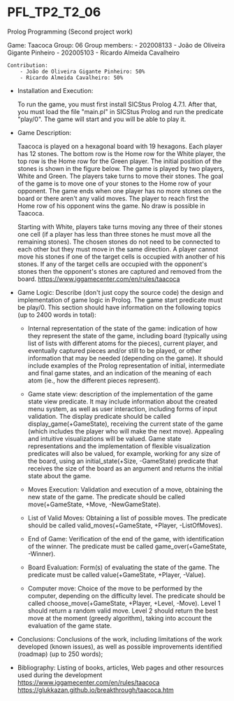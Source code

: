 # PFL_TP2_T2_06
Prolog Programming (Second project work)

 Game: Taacoca
    Group: 06
    Group members:
        - 202008133 - João de Oliveira Gigante Pinheiro
        - 202005103 - Ricardo Almeida Cavalheiro
    
    Contribution:
        - João de Oliveira Gigante Pinheiro: 50%
        - Ricardo Almeida Cavalheiro: 50%

- Installation and Execution:
  
    To run the game, you must first install SICStus Prolog 4.7.1. After that, you must load the file "main.pl" in SICStus Prolog and run the predicate "play/0". The game will start and you will be able to play it.


- Game Description:

    Taacoca is played on a hexagonal board with 19 hexagons. Each player has 12 stones. The bottom row is the Home row for the White player, the top row is the Home row for the Green player. The initial position of the stones is shown in the figure below. The game is played by two players, White and Green. The players take turns to move their stones. The goal of the game is to move one of your stones to the Home row of your opponent. The game ends when one player has no more stones on the board or there aren't any valid moves. The player to reach first the Home row of his opponent wins the game. No draw is possible in Taacoca.

    Starting with White, players take turns moving any three of their stones one cell (if a player has less than three stones he must move all the remaining stones). The chosen stones do not need to be connected to each other but they must move in the same direction.
    A player cannot move his stones if one of the target cells is occupied with another of his stones. If any of the target cells are occupied with the opponent's stones then the opponent's stones are captured and removed from the board.
    https://www.iggamecenter.com/en/rules/taacoca


 - Game Logic: Describe (don't just copy the source code) the design and implementation of game logic
in Prolog. The game start predicate must be play/0. This section should have information on the
following topics (up to 2400 words in total):

     - Internal representation of the state of the game: indication of how they represent the
state of the game, including board (typically using list of lists with different atoms for the
pieces), current player, and eventually captured pieces and/or still to be played, or other
information that may be needed (depending on the game). It should include examples of
the Prolog representation of initial, intermediate and final game states, and an indication
of the meaning of each atom (ie., how the different pieces represent).

     - Game state view: description of the implementation of the game state view predicate. It
may include information about the created menu system, as well as user interaction,
including forms of input validation. The display predicate should be called
display_game(+GameState), receiving the current state of the game (which includes the
player who will make the next move). Appealing and intuitive visualizations will be
valued. Game state representations and the implementation of flexible visualization
predicates will also be valued, for example, working for any size of the board, using an
initial_state(+Size, -GameState) predicate that receives the size of the board as an
argument and returns the initial state about the game.
    
     - Moves Execution: Validation and execution of a move, obtaining the new state of the
game. The predicate should be called move(+GameState, +Move, -NewGameState).
    
     - List of Valid Moves: Obtaining a list of possible moves. The predicate should be called
valid_moves(+GameState, +Player, -ListOfMoves).
    
     - End of Game: Verification of the end of the game, with identification of the winner. The
predicate must be called game_over(+GameState, -Winner).

     - Board Evaluation: Form(s) of evaluating the state of the game. The predicate must be
called value(+GameState, +Player, -Value).
    
     - Computer move: Choice of the move to be performed by the computer, depending on
the difficulty level. The predicate should be called choose_move(+GameState, +Player,
+Level, -Move). Level 1 should return a random valid move. Level 2 should return the
best move at the moment (greedy algorithm), taking into account the evaluation of the
game state.

 - Conclusions: Conclusions of the work, including limitations of the work developed (known issues), as
well as possible improvements identified (roadmap) (up to 250 words);

 - Bibliography: Listing of books, articles, Web pages and other resources used during the development
https://www.iggamecenter.com/en/rules/taacoca
https://glukkazan.github.io/breakthrough/taacoca.htm
